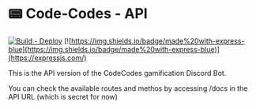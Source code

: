 # 📟 Code-Codes - API

[![Build - Deploy](https://github.com/codecon-dev/codecodes-api/actions/workflows/main.yml/badge.svg)](https://github.com/codecon-dev/codecodes-api/actions/workflows/main.yml)
[![https://img.shields.io/badge/made%20with-express-blue](https://img.shields.io/badge/made%20with-express-blue)](https://expressjs.com/)

This is the API version of the CodeCodes gamification Discord Bot.  

You can check the available routes and methos by accessing /docs in the API URL (which is secret for now)

